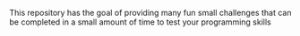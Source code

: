 This repository has the goal of providing many fun small challenges that can be completed in a small amount of time to test your programming skills